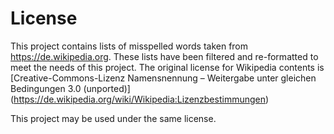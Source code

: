 License
=======

This project contains lists of misspelled words taken from https://de.wikipedia.org. These lists have been
filtered and re-formatted to meet the needs of this project. The original license for Wikipedia contents
is [Creative-Commons-Lizenz Namensnennung – Weitergabe unter gleichen Bedingungen 3.0 (unported)]
(https://de.wikipedia.org/wiki/Wikipedia:Lizenzbestimmungen)

This project may be used under the same license.
